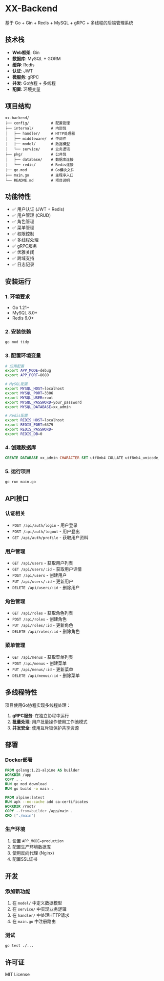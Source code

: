 # XX-Backend

基于 Go + Gin + Redis + MySQL + gRPC + 多线程的后端管理系统

## 技术栈

- **Web框架**: Gin
- **数据库**: MySQL + GORM
- **缓存**: Redis
- **认证**: JWT
- **微服务**: gRPC
- **并发**: Go协程 + 多线程
- **配置**: 环境变量

## 项目结构

```
xx-backend/
├── config/          # 配置管理
├── internal/        # 内部包
│   ├── handler/     # HTTP处理器
│   ├── middleware/  # 中间件
│   ├── model/       # 数据模型
│   └── service/     # 业务逻辑
├── pkg/             # 公共包
│   ├── database/    # 数据库连接
│   └── redis/       # Redis连接
├── go.mod           # Go模块文件
├── main.go          # 主程序入口
└── README.md        # 项目说明
```

## 功能特性

- ✅ 用户认证 (JWT + Redis)
- ✅ 用户管理 (CRUD)
- ✅ 角色管理
- ✅ 菜单管理
- ✅ 权限控制
- ✅ 多线程处理
- ✅ gRPC服务
- ✅ 优雅关闭
- ✅ 跨域支持
- ✅ 日志记录

## 安装运行

### 1. 环境要求

- Go 1.21+
- MySQL 8.0+
- Redis 6.0+

### 2. 安装依赖

```bash
go mod tidy
```

### 3. 配置环境变量

```bash
# 应用配置
export APP_MODE=debug
export APP_PORT=8080

# MySQL配置
export MYSQL_HOST=localhost
export MYSQL_PORT=3306
export MYSQL_USER=root
export MYSQL_PASSWORD=your_password
export MYSQL_DATABASE=xx_admin

# Redis配置
export REDIS_HOST=localhost
export REDIS_PORT=6379
export REDIS_PASSWORD=
export REDIS_DB=0
```

### 4. 创建数据库

```sql
CREATE DATABASE xx_admin CHARACTER SET utf8mb4 COLLATE utf8mb4_unicode_ci;
```

### 5. 运行项目

```bash
go run main.go
```

## API接口

### 认证相关

- `POST /api/auth/login` - 用户登录
- `POST /api/auth/logout` - 用户登出
- `GET /api/auth/profile` - 获取用户资料

### 用户管理

- `GET /api/users` - 获取用户列表
- `GET /api/users/:id` - 获取用户详情
- `POST /api/users` - 创建用户
- `PUT /api/users/:id` - 更新用户
- `DELETE /api/users/:id` - 删除用户

### 角色管理

- `GET /api/roles` - 获取角色列表
- `POST /api/roles` - 创建角色
- `PUT /api/roles/:id` - 更新角色
- `DELETE /api/roles/:id` - 删除角色

### 菜单管理

- `GET /api/menus` - 获取菜单列表
- `POST /api/menus` - 创建菜单
- `PUT /api/menus/:id` - 更新菜单
- `DELETE /api/menus/:id` - 删除菜单

## 多线程特性

项目使用Go协程实现多线程处理：

1. **gRPC服务**: 在独立协程中运行
2. **批量处理**: 用户批量操作使用工作池模式
3. **并发安全**: 使用互斥锁保护共享资源

## 部署

### Docker部署

```dockerfile
FROM golang:1.21-alpine AS builder
WORKDIR /app
COPY . .
RUN go mod download
RUN go build -o main .

FROM alpine:latest
RUN apk --no-cache add ca-certificates
WORKDIR /root/
COPY --from=builder /app/main .
CMD ["./main"]
```

### 生产环境

1. 设置 `APP_MODE=production`
2. 配置生产环境数据库
3. 使用反向代理 (Nginx)
4. 配置SSL证书

## 开发

### 添加新功能

1. 在 `model/` 中定义数据模型
2. 在 `service/` 中实现业务逻辑
3. 在 `handler/` 中处理HTTP请求
4. 在 `main.go` 中注册路由

### 测试

```bash
go test ./...
```

## 许可证

MIT License 